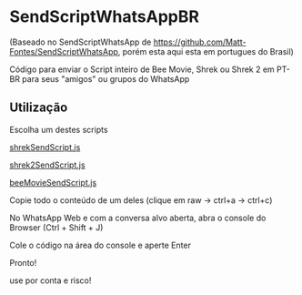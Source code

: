 # SendScriptWhatsAppBR 
(Baseado no SendScriptWhatsApp de https://github.com/Matt-Fontes/SendScriptWhatsApp, porém esta aqui esta em portugues do Brasil)

Código para enviar o Script inteiro de Bee Movie, Shrek ou Shrek 2 em PT-BR para seus "amigos" ou grupos do WhatsApp

## Utilização

Escolha um destes scripts

 [shrekSendScript.js](https://github.com/mmalbr/SendScriptWhatsAppBR/blob/master/shrekSendScript.js) 

 [shrek2SendScript.js](https://github.com/mmalbr/SendScriptWhatsAppBR/blob/master/shrek2SendScript.js)

 [beeMovieSendScript.js](https://github.com/mmalbr/SendScriptWhatsAppBR/blob/master/beeMovieSendScript.js)

Copie todo o conteúdo de um deles (clique em raw -> ctrl+a -> ctrl+c)

No WhatsApp Web e com a conversa alvo aberta, abra o console do Browser (Ctrl + Shift + J)

Cole o código na área do console e aperte Enter

Pronto!

use por conta e risco!

